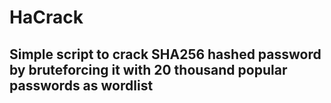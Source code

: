 # HaCrack

## Simple script to crack SHA256 hashed password by bruteforcing it with  20 thousand popular passwords as wordlist

